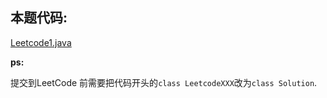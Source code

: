 ## 本题代码:

[Leetcode1.java](../Leetcode1.java)

**ps:**

提交到LeetCode 前需要把代码开头的`class LeetcodeXXX`改为`class Solution`.
